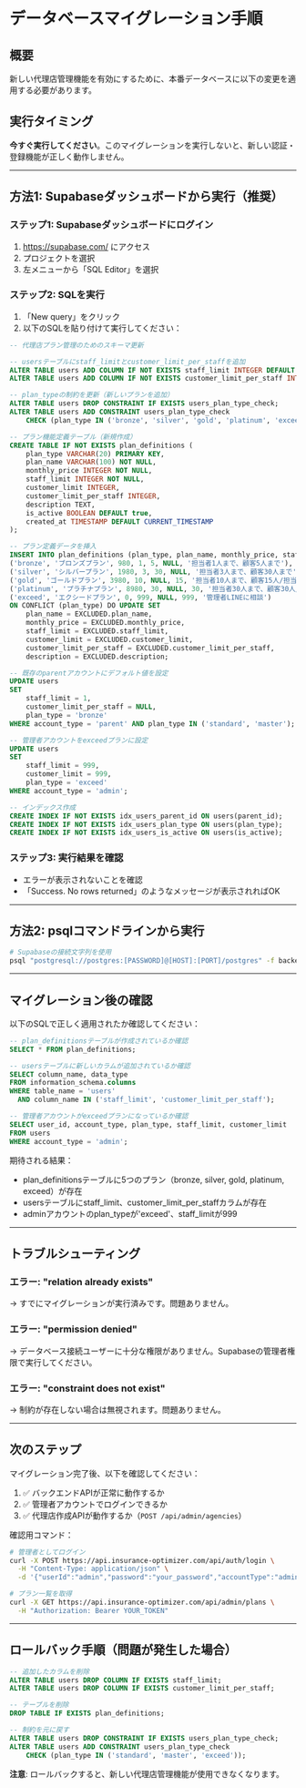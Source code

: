 # データベースマイグレーション手順

## 概要
新しい代理店管理機能を有効にするために、本番データベースに以下の変更を適用する必要があります。

## 実行タイミング
**今すぐ実行してください**。このマイグレーションを実行しないと、新しい認証・登録機能が正しく動作しません。

---

## 方法1: Supabaseダッシュボードから実行（推奨）

### ステップ1: Supabaseダッシュボードにログイン
1. https://supabase.com/ にアクセス
2. プロジェクトを選択
3. 左メニューから「SQL Editor」を選択

### ステップ2: SQLを実行
1. 「New query」をクリック
2. 以下のSQLを貼り付けて実行してください：

```sql
-- 代理店プラン管理のためのスキーマ更新

-- usersテーブルにstaff_limitとcustomer_limit_per_staffを追加
ALTER TABLE users ADD COLUMN IF NOT EXISTS staff_limit INTEGER DEFAULT 1;
ALTER TABLE users ADD COLUMN IF NOT EXISTS customer_limit_per_staff INTEGER DEFAULT NULL;

-- plan_typeの制約を更新（新しいプランを追加）
ALTER TABLE users DROP CONSTRAINT IF EXISTS users_plan_type_check;
ALTER TABLE users ADD CONSTRAINT users_plan_type_check
    CHECK (plan_type IN ('bronze', 'silver', 'gold', 'platinum', 'exceed', 'standard', 'master'));

-- プラン機能定義テーブル（新規作成）
CREATE TABLE IF NOT EXISTS plan_definitions (
    plan_type VARCHAR(20) PRIMARY KEY,
    plan_name VARCHAR(100) NOT NULL,
    monthly_price INTEGER NOT NULL,
    staff_limit INTEGER NOT NULL,
    customer_limit INTEGER,
    customer_limit_per_staff INTEGER,
    description TEXT,
    is_active BOOLEAN DEFAULT true,
    created_at TIMESTAMP DEFAULT CURRENT_TIMESTAMP
);

-- プラン定義データを挿入
INSERT INTO plan_definitions (plan_type, plan_name, monthly_price, staff_limit, customer_limit, customer_limit_per_staff, description) VALUES
('bronze', 'ブロンズプラン', 980, 1, 5, NULL, '担当者1人まで、顧客5人まで'),
('silver', 'シルバープラン', 1980, 3, 30, NULL, '担当者3人まで、顧客30人まで'),
('gold', 'ゴールドプラン', 3980, 10, NULL, 15, '担当者10人まで、顧客15人/担当者まで'),
('platinum', 'プラチナプラン', 8980, 30, NULL, 30, '担当者30人まで、顧客30人/担当者まで'),
('exceed', 'エクシードプラン', 0, 999, NULL, 999, '管理者LINEに相談')
ON CONFLICT (plan_type) DO UPDATE SET
    plan_name = EXCLUDED.plan_name,
    monthly_price = EXCLUDED.monthly_price,
    staff_limit = EXCLUDED.staff_limit,
    customer_limit = EXCLUDED.customer_limit,
    customer_limit_per_staff = EXCLUDED.customer_limit_per_staff,
    description = EXCLUDED.description;

-- 既存のparentアカウントにデフォルト値を設定
UPDATE users
SET
    staff_limit = 1,
    customer_limit_per_staff = NULL,
    plan_type = 'bronze'
WHERE account_type = 'parent' AND plan_type IN ('standard', 'master');

-- 管理者アカウントをexceedプランに設定
UPDATE users
SET
    staff_limit = 999,
    customer_limit = 999,
    plan_type = 'exceed'
WHERE account_type = 'admin';

-- インデックス作成
CREATE INDEX IF NOT EXISTS idx_users_parent_id ON users(parent_id);
CREATE INDEX IF NOT EXISTS idx_users_plan_type ON users(plan_type);
CREATE INDEX IF NOT EXISTS idx_users_is_active ON users(is_active);
```

### ステップ3: 実行結果を確認
- エラーが表示されないことを確認
- 「Success. No rows returned」のようなメッセージが表示されればOK

---

## 方法2: psqlコマンドラインから実行

```bash
# Supabaseの接続文字列を使用
psql "postgresql://postgres:[PASSWORD]@[HOST]:[PORT]/postgres" -f backend/migrations/add_agency_plans.sql
```

---

## マイグレーション後の確認

以下のSQLで正しく適用されたか確認してください：

```sql
-- plan_definitionsテーブルが作成されているか確認
SELECT * FROM plan_definitions;

-- usersテーブルに新しいカラムが追加されているか確認
SELECT column_name, data_type
FROM information_schema.columns
WHERE table_name = 'users'
  AND column_name IN ('staff_limit', 'customer_limit_per_staff');

-- 管理者アカウントがexceedプランになっているか確認
SELECT user_id, account_type, plan_type, staff_limit, customer_limit
FROM users
WHERE account_type = 'admin';
```

期待される結果：
- plan_definitionsテーブルに5つのプラン（bronze, silver, gold, platinum, exceed）が存在
- usersテーブルにstaff_limit、customer_limit_per_staffカラムが存在
- adminアカウントのplan_typeが'exceed'、staff_limitが999

---

## トラブルシューティング

### エラー: "relation already exists"
→ すでにマイグレーションが実行済みです。問題ありません。

### エラー: "permission denied"
→ データベース接続ユーザーに十分な権限がありません。Supabaseの管理者権限で実行してください。

### エラー: "constraint does not exist"
→ 制約が存在しない場合は無視されます。問題ありません。

---

## 次のステップ

マイグレーション完了後、以下を確認してください：

1. ✅ バックエンドAPIが正常に動作するか
2. ✅ 管理者アカウントでログインできるか
3. ✅ 代理店作成APIが動作するか（`POST /api/admin/agencies`）

確認用コマンド：
```bash
# 管理者としてログイン
curl -X POST https://api.insurance-optimizer.com/api/auth/login \
  -H "Content-Type: application/json" \
  -d '{"userId":"admin","password":"your_password","accountType":"admin"}'

# プラン一覧を取得
curl -X GET https://api.insurance-optimizer.com/api/admin/plans \
  -H "Authorization: Bearer YOUR_TOKEN"
```

---

## ロールバック手順（問題が発生した場合）

```sql
-- 追加したカラムを削除
ALTER TABLE users DROP COLUMN IF EXISTS staff_limit;
ALTER TABLE users DROP COLUMN IF EXISTS customer_limit_per_staff;

-- テーブルを削除
DROP TABLE IF EXISTS plan_definitions;

-- 制約を元に戻す
ALTER TABLE users DROP CONSTRAINT IF EXISTS users_plan_type_check;
ALTER TABLE users ADD CONSTRAINT users_plan_type_check
    CHECK (plan_type IN ('standard', 'master', 'exceed'));
```

**注意**: ロールバックすると、新しい代理店管理機能が使用できなくなります。
